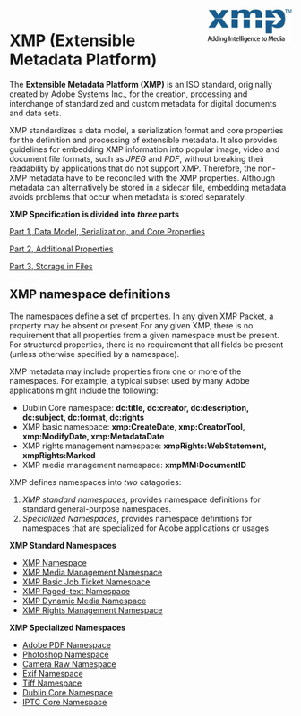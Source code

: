 <img src="./xmp_tagline.png" width="150" align="right">

# XMP (Extensible Metadata Platform) 

The **Extensible Metadata Platform (XMP)** is an ISO standard, originally created by Adobe Systems Inc., for the creation, processing and interchange of standardized and custom metadata for digital documents and data sets.

XMP standardizes a data model, a serialization format and core properties for the definition and processing of extensible metadata. It also provides guidelines for embedding XMP information into popular image, video and document file formats, such as *JPEG* and *PDF*, without breaking their readability by applications that do not support XMP. Therefore, the non-XMP metadata have to be reconciled with the XMP properties. Although metadata can alternatively be stored in a sidecar file, embedding metadata avoids problems that occur when metadata is stored separately.

**XMP Specification is divided into *three* parts**

[Part 1, Data Model, Serialization, and Core Properties](https://github.com/adobe/xmp-docs/blob/master/XMPSpecifications/XMPSpecificationPart1.pdf)

[Part 2, Additional Properties](https://github.com/adobe/xmp-docs/blob/master/XMPSpecifications/XMPSpecificationPart2.pdf)

[Part 3, Storage in Files](https://github.com/adobe/xmp-docs/blob/master/XMPSpecifications/XMPSpecificationPart3.pdf)

## XMP namespace definitions 

The namespaces define a set of properties. In any given XMP Packet, a property may be absent or present.For any given XMP, there is no requirement that all properties from a given namespace must be present. For structured properties, there is no requirement that all fields be present (unless otherwise specified by a namespace).

XMP metadata may include properties from one or more of the namespaces. For example, a typical subset used by many Adobe applications might include the following: 	

* Dublin Core namespace: **dc:title, dc:creator, dc:description, dc:subject, dc:format, dc:rights**
* XMP basic namespace: **xmp:CreateDate, xmp:CreatorTool, xmp:ModifyDate, xmp:MetadataDate**
* XMP rights management namespace: **xmpRights:WebStatement, xmpRights:Marked**
* XMP media management namespace: **xmpMM:DocumentID**

XMP defines namespaces into *two* catagories:

1. *XMP standard namespaces*, provides namespace definitions for standard general-purpose namespaces.
2. *Specialized Namespaces*, provides namespace definitions for namespaces that are specialized for Adobe applications or usages

**XMP Standard Namespaces**

* [XMP Namespace](XMPNamespaces/xmp.md)
* [XMP Media Management Namespace](XMPNamespaces/xmpMM.md)
* [XMP Basic Job Ticket Namespace](XMPNamespaces/xmpBJ.md)
* [XMP Paged-text Namespace](XMPNamespaces/xmpTPg.md)
* [XMP Dynamic Media Namespace](XMPNamespaces/xmpDM.md)
* [XMP Rights Management Namespace](XMPNamespaces/xmpRights.md)

**XMP Specialized Namespaces**
* [Adobe PDF Namespace](XMPNamespaces/pdf.md)
* [Photoshop Namespace](XMPNamespaces/photoshop.md)
* [Camera Raw Namespace](XMPNamespaces/crs.md)
* [Exif Namespace](XMPNamespaces/exif.md)
* [Tiff Namespace](XMPNamespaces/tiff.md)
* [Dublin Core Namespace](XMPNamespaces/dc.md)
* [IPTC Core Namespace](XMPNamespaces/Iptc4xmpCore.md)
